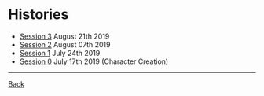 # Histories
- [Session 3](Session003.md) August 21th 2019
- [Session 2](Session002.md) August 07th 2019
- [Session 1](Session001.md) July 24th 2019
- [Session 0](Session000.md) July 17th 2019 (Character Creation)

---
[Back](../TheEyesOfTheBeholder)
